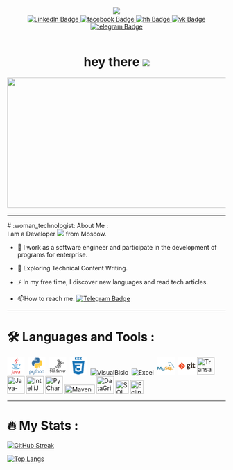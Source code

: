 
<div id="header" align="center">
  <img src="https://media.giphy.com/media/du3J3cXyzhj75IOgvA/giphy.gif" width="100"/>

<div id="badges">
<a href="https://www.linkedin.com/in/konstantin-kovalenko-38bb23233/">
  <img src="https://img.shields.io/badge/LinkedIn-blue?style=flate&logo=linkedin&logoColor=white" alt="LinkedIn Badge"/>
    </a>
  <a href="https://www.facebook.com/Kostua">
  <img src="https://img.shields.io/badge/facebook-blue?style=flate&logo=facebooke&logoColor=white" alt="facebook Badge"/>
    </a>
  <a href="https://hh.ru/resume/93f5fa4cff0baee5240039ed1f79306c754752">
  <img src="https://img.shields.io/badge/hh-red?style=flat-square&logo=hh&logoColor=white" alt="hh Badge"/>
   </a>
   <a href="https://vk.com/r_j_c">
  <img src="https://img.shields.io/badge/vk-blue?style=flate&logo=vk&logoColor=white" alt="vk Badge"/>
    </a>
  <a href="https://t.me/kosrjc">
  <img src="https://img.shields.io/badge/telegram-blue?style=flate&logo=telegram&logoColor=white" alt="telegram Badge"/>
    </a>
</div>
<img src="https://komarev.com/ghpvc/?username=KovalenkoKonstantin&style=flat-square&color=blue" alt=""/>
<h1>
  hey there
  <img src="https://media.giphy.com/media/hvRJCLFzcasrR4ia7z/giphy.gif" width="30px"/>
</h1>
  <div align="center">
  <img src="https://media.giphy.com/media/dWesBcTLavkZuG35MI/giphy.gif" width="600" height="300"/>
</div>

  ---
 <div align="left"> 
  # :woman_technologist: About Me :
  <div align="left"> 
  I am a Developer <img src="https://media.giphy.com/media/WUlplcMpOCEmTGBtBW/giphy.gif" width="30"> from Moscow.
 <div lign="left"> 
   
- :telescope: I work as a software engineer and participate in the development of programs for enterprise.

- :seedling: Exploring Technical Content Writing.

- :zap: In my free time, I discover new languages and read tech articles.

- :mailbox:How to reach me: [![Telegram Badge](https://img.shields.io/badge/-kos-blue?style=flat&logo=Telegram&logoColor=white)](https://t.me/kosrjc)
  </div>

    ---
    
    # :hammer_and_wrench: Languages and Tools :
    <div>
  <img src="https://github.com/devicons/devicon/blob/master/icons/java/java-original-wordmark.svg" title="Java" alt="Java" width="40" height="40"/>&nbsp;
  <img src="https://github.com/devicons/devicon/blob/master/icons/python/python-original-wordmark.svg" title="Python" alt="Python" width="40" height="40"/>&nbsp;
  <img src="https://github.com/devicons/devicon/blob/master/icons/microsoftsqlserver/microsoftsqlserver-plain-wordmark.svg" title="Microsoft SQL Server" alt="Microfost SQL Server" width="40" height="40"/>&nbsp;      
  <img src="https://github.com/devicons/devicon/blob/master/icons/css3/css3-plain-wordmark.svg"  title="CSS3" alt="CSS" width="40" height="40"/>&nbsp;
  <img src="https://www.vectorlogo.zone/logos/microsoft_vb/microsoft_vb-icon.svg" title="VisualBisic" alt="VisualBisic" width="40" height="40"/>&nbsp; 
  <img src="https://upload.wikimedia.org/wikipedia/commons/thumb/3/34/Microsoft_Office_Excel_%282019%E2%80%93present%29.svg/2203px-Microsoft_Office_Excel_%282019%E2%80%93present%29.svg.png" title="Excel" alt="Excel" width="40" height="40"/>&nbsp; 
  <img src="https://github.com/devicons/devicon/blob/master/icons/mysql/mysql-original-wordmark.svg" title="MySQL"  alt="MySQL" width="40" height="40"/>&nbsp;
  <img src="https://github.com/devicons/devicon/blob/master/icons/git/git-original-wordmark.svg" title="Git" **alt="Git" width="40" height="40"/>
  <img src="https://networkencyclopedia.com/wp-content/uploads/2020/04/transact-sql.jpg" title="Transact-SQL" **alt="Transact-SQL" width="40" height="40"/>
  <img src="https://gluonhq.com/wp-content/uploads/2015/09/javafx_logo1-300x278@2x.jpg" title="Java-FX" **alt="Java-FX" width="40" height="40"/>
  <img src="https://upload.wikimedia.org/wikipedia/commons/thumb/9/9c/IntelliJ_IDEA_Icon.svg/2048px-IntelliJ_IDEA_Icon.svg.png" title="IntelliJ IDEA" **alt="IntelliJ IDEA" width="40" height="40"/>
  <img src="https://upload.wikimedia.org/wikipedia/commons/thumb/1/1d/PyCharm_Icon.svg/512px-PyCharm_Icon.svg.png?20200803065702" title="PyCharm" **alt="PyCharm" width="40" height="40"/>
      <img src="https://upload.wikimedia.org/wikipedia/commons/thumb/5/52/Apache_Maven_logo.svg/340px-Apache_Maven_logo.svg.png" title="Maven" **alt="Maven" width="70" height="20"/> 
      <img src="https://upload.wikimedia.org/wikipedia/commons/thumb/c/c9/DataGrip.svg/2048px-DataGrip.svg.png" title="DataGrip" **alt="DataGrip" width="40" height="40"/> 
      <img src="https://www.edureka.co/blog/wp-content/uploads/2019/10/logo.png" title="SQL Managment Studio" **alt="SQL Managment Studio" width="30" height="30"/> 
      <img src="https://download.logo.wine/logo/Eclipse_(software)/Eclipse_(software)-Logo.wine.png" title="Eclipse" **alt="Eclipse" width="30" height="30"/> 
      
</div>
    
 ---

# :fire: My Stats :
    
[![GitHub Streak](http://github-readme-streak-stats.herokuapp.com?user=KovalenkoKonstantin&theme=neon)](https://git.io/streak-stats)
    
[![Top Langs](https://github-readme-stats.vercel.app/api/top-langs/?username=KovalenkoKonstantin&layout=compact&theme=vision-friendly-dark)](https://github.com/anuraghazra/github-readme-stats)
    
